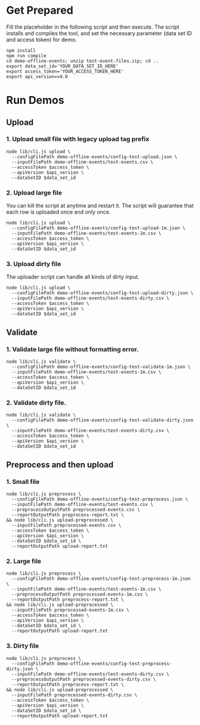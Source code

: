 # Get Prepared

Fill the placeholder in the following script and then execute. The script installs and compiles the tool, and set the necessary parameter (data set ID and access token) for demo.

```
npm install
npm run compile
cd demo-offline-events; unzip test-event-files.zip; cd ..
export data_set_id='YOUR_DATA_SET_ID_HERE'
export access_token='YOUR_ACCESS_TOKEN_HERE'
export api_version=v4.0
```

# Run Demos

## Upload

### 1. Upload small file with legacy upload tag prefix

```
node lib/cli.js upload \
  --configFilePath demo-offline-events/config-test-upload.json \
  --inputFilePath demo-offline-events/test-events.csv \
  --accessToken $access_token \
  --apiVersion $api_version \
  --dataSetID $data_set_id
```

### 2. Upload large file
You can kill the script at anytime and restart it.
The script will guarantee that each row is uploaded once and only once.

```
node lib/cli.js upload \
  --configFilePath demo-offline-events/config-test-upload-1m.json \
  --inputFilePath demo-offline-events/test-events-1m.csv \
  --accessToken $access_token \
  --apiVersion $api_version \
  --dataSetID $data_set_id
```

### 3. Upload dirty file
The uploader script can handle all kinds of dirty input.

```
node lib/cli.js upload \
  --configFilePath demo-offline-events/config-test-upload-dirty.json \
  --inputFilePath demo-offline-events/test-events-dirty.csv \
  --accessToken $access_token \
  --apiVersion $api_version \
  --dataSetID $data_set_id
```

## Validate

### 1. Validate large file without formatting error.

```
node lib/cli.js validate \
  --configFilePath demo-offline-events/config-test-validate-1m.json \
  --inputFilePath demo-offline-events/test-events-1m.csv \
  --accessToken $access_token \
  --apiVersion $api_version \
  --dataSetID $data_set_id
```

### 2. Validate dirty file.

```
node lib/cli.js validate \
  --configFilePath demo-offline-events/config-test-validate-dirty.json \
  --inputFilePath demo-offline-events/test-events-dirty.csv \
  --accessToken $access_token \
  --apiVersion $api_version \
  --dataSetID $data_set_id
```

## Preprocess and then upload

### 1. Small file

```
node lib/cli.js preprocess \
  --configFilePath demo-offline-events/config-test-preprocess.json \
  --inputFilePath demo-offline-events/test-events.csv \
  --preprocessOutputPath preprocessed-events.csv \
  --reportOutputPath preprocess-report.txt \
&& node lib/cli.js upload-preprocessed \
  --inputFilePath preprocessed-events.csv \
  --accessToken $access_token \
  --apiVersion $api_version \
  --dataSetID $data_set_id \
  --reportOutputPath upload-report.txt
```

### 2. Large file

```
node lib/cli.js preprocess \
  --configFilePath demo-offline-events/config-test-preprocess-1m.json \
  --inputFilePath demo-offline-events/test-events-1m.csv \
  --preprocessOutputPath preprocessed-events-1m.csv \
  --reportOutputPath preprocess-report.txt \
&& node lib/cli.js upload-preprocessed \
  --inputFilePath preprocessed-events-1m.csv \
  --accessToken $access_token \
  --apiVersion $api_version \
  --dataSetID $data_set_id \
  --reportOutputPath upload-report.txt
```

### 3. Dirty file

```
node lib/cli.js preprocess \
  --configFilePath demo-offline-events/config-test-preprocess-dirty.json \
  --inputFilePath demo-offline-events/test-events-dirty.csv \
  --preprocessOutputPath preprocessed-events-dirty.csv \
  --reportOutputPath preprocess-report.txt \
&& node lib/cli.js upload-preprocessed \
  --inputFilePath preprocessed-events-dirty.csv \
  --accessToken $access_token \
  --apiVersion $api_version \
  --dataSetID $data_set_id \
  --reportOutputPath upload-report.txt
```
